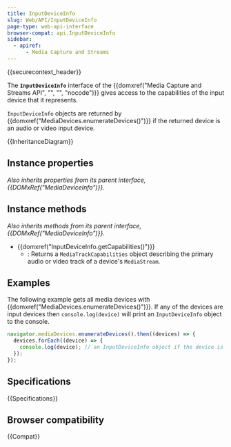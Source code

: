 ```yaml
---
title: InputDeviceInfo
slug: Web/API/InputDeviceInfo
page-type: web-api-interface
browser-compat: api.InputDeviceInfo
sidebar:
  - apiref:
      - Media Capture and Streams
---
```


{{securecontext_header}}

The **`InputDeviceInfo`** interface of the {{domxref("Media Capture and Streams API", "", "", "nocode")}} gives access to the capabilities of the input device that it represents.

`InputDeviceInfo` objects are returned by {{domxref("MediaDevices.enumerateDevices()")}} if the returned device is an audio or video input device.

{{InheritanceDiagram}}

## Instance properties

_Also inherits properties from its parent interface, {{DOMxRef("MediaDeviceInfo")}}._

## Instance methods

_Also inherits methods from its parent interface, {{DOMxRef("MediaDeviceInfo")}}._

- {{domxref("InputDeviceInfo.getCapabilities()")}}
  - : Returns a `MediaTrackCapabilities` object describing the primary audio or video track of a device's `MediaStream`.

## Examples

The following example gets all media devices with {{domxref("MediaDevices.enumerateDevices()")}}. If any of the devices are input devices then `console.log(device)` will print an `InputDeviceInfo` object to the console.

```js
navigator.mediaDevices.enumerateDevices().then((devices) => {
  devices.forEach((device) => {
    console.log(device); // an InputDeviceInfo object if the device is an input device, otherwise a MediaDeviceInfo object.
  });
});
```

## Specifications

{{Specifications}}

## Browser compatibility

{{Compat}}
